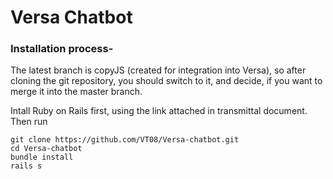 # Versa Chatbot

### Installation process-

The latest branch is copyJS (created for integration into Versa), so after cloning the git repository, you should switch to it, and decide, if you want to merge it into the master branch.

Intall Ruby on Rails first, using the link attached in transmittal document.
Then run
```
git clone https://github.com/VT08/Versa-chatbot.git
cd Versa-chatbot
bundle install
rails s
```
